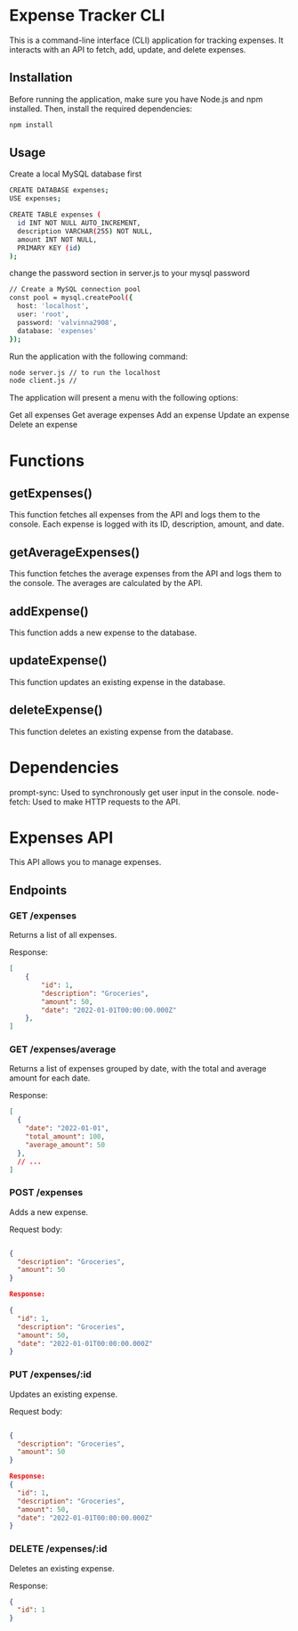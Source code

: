 # Expense Tracker CLI

This is a command-line interface (CLI) application for tracking expenses. It interacts with an API to fetch, add, update, and delete expenses.

## Installation

Before running the application, make sure you have Node.js and npm installed. Then, install the required dependencies:

```bash
npm install
```

## Usage

Create a local MySQL database first

```bash
CREATE DATABASE expenses;
USE expenses;

CREATE TABLE expenses (
  id INT NOT NULL AUTO_INCREMENT,
  description VARCHAR(255) NOT NULL,
  amount INT NOT NULL,
  PRIMARY KEY (id)
);

```
change the password section in server.js to your mysql password

```bash
// Create a MySQL connection pool
const pool = mysql.createPool({
  host: 'localhost',
  user: 'root',
  password: 'valvinna2908',
  database: 'expenses'
});
```
Run the application with the following command:
```bash
node server.js // to run the localhost
node client.js //
```
The application will present a menu with the following options:

Get all expenses
Get average expenses
Add an expense
Update an expense
Delete an expense

# Functions

## getExpenses()
This function fetches all expenses from the API and logs them to the console. Each expense is logged with its ID, description, amount, and date.

## getAverageExpenses()
This function fetches the average expenses from the API and logs them to the console. The averages are calculated by the API.

## addExpense()

This function adds a new expense to the database.

## updateExpense()

This function updates an existing expense in the database.

## deleteExpense()

This function deletes an existing expense from the database.

# Dependencies
prompt-sync: Used to synchronously get user input in the console.
node-fetch: Used to make HTTP requests to the API.


# Expenses API

This API allows you to manage expenses.

## Endpoints

### GET /expenses ###

Returns a list of all expenses.

Response:

```json
[
    {
        "id": 1,
        "description": "Groceries",
        "amount": 50,
        "date": "2022-01-01T00:00:00.000Z"
    },
]

```

### GET /expenses/average
Returns a list of expenses grouped by date, with the total and average amount for each date.

Response:
```json
[
  {
    "date": "2022-01-01",
    "total_amount": 100,
    "average_amount": 50
  },
  // ...
]
```




### POST /expenses
Adds a new expense.

Request body:
```json

{
  "description": "Groceries",
  "amount": 50
}

Response:

{
  "id": 1,
  "description": "Groceries",
  "amount": 50,
  "date": "2022-01-01T00:00:00.000Z"
}
```



### PUT /expenses/:id
Updates an existing expense.

Request body:
```json

{
  "description": "Groceries",
  "amount": 50
}

Response:
{
  "id": 1,
  "description": "Groceries",
  "amount": 50,
  "date": "2022-01-01T00:00:00.000Z"
}
```

### DELETE /expenses/:id
Deletes an existing expense.

Response:

```json
{
  "id": 1
}
```